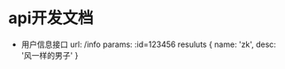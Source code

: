 # api开发文档

- 用户信息接口
    url: /info
    params: :id=123456
    resuluts
    {
        name: 'zk',
        desc: '风一样的男子'
    }